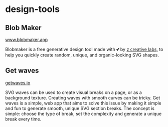 # design-tools

## Blob Maker
<a href="https://www.blobmaker.app/" target="_blank">www.blobmaker.app</a>

Blobmaker is a free generative design tool made with 💕 by [z creative labs](https://www.zcreativelabs.com), to help you quickly create random, unique, and organic-looking SVG shapes.


## Get waves
<a href="https://getwaves.io/" target="_blank">getwaves.io</a>

SVG waves can be used to create visual breaks on a page, or as a background texture. Creating waves with smooth curves can be tricky. Get waves is a simple, web app that aims to solve this issue by making it simple and fun to generate smooth, unique SVG section breaks. The concept is simple: choose the type of break, set the complexity and generate a unique break every time.
